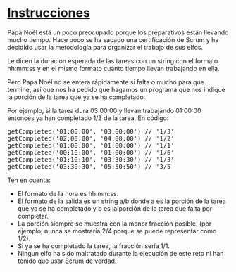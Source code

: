 # [Instrucciones](https://adventjs.dev/es/challenges/2022/11)

Papa Noél está un poco preocupado porque los preparativos están llevando mucho tiempo. Hace poco se ha sacado una certificación de Scrum y ha decidido usar la metodología para organizar el trabajo de sus elfos.

Le dicen la duración esperada de las tareas con un string con el formato hh:mm:ss y en el mismo formato cuánto tiempo llevan trabajando en ella.

Pero Papa Noél no se entera rápidamente si falta o mucho para que termine, así que nos ha pedido que hagamos un programa que nos indique la porción de la tarea que ya se ha completado.

Por ejemplo, si la tarea dura 03:00:00 y llevan trabajando 01:00:00 entonces ya han completado 1/3 de la tarea. En código:

<pre>
getCompleted('01:00:00', '03:00:00') // '1/3'
getCompleted('02:00:00', '04:00:00') // '1/2'
getCompleted('01:00:00', '01:00:00') // '1/1'
getCompleted('00:10:00', '01:00:00') // '1/6'
getCompleted('01:10:10', '03:30:30') // '1/3'
getCompleted('03:30:30', '05:50:50') // '3/5
</pre>

Ten en cuenta:

* El formato de la hora es hh:mm:ss.
* El formato de la salida es un string a/b donde a es la porción de la tarea que ya se ha completado y b es la porción de la tarea que falta por completar.
* La porción siempre se muestra con la menor fracción posible. (por ejemplo, nunca se mostraría 2/4 porque se puede representar como 1/2).
* Si ya se ha completado la tarea, la fracción sería 1/1.
* Ningun elfo ha sido maltratado durante la ejecución de este reto ni han tenido que usar Scrum de verdad.
